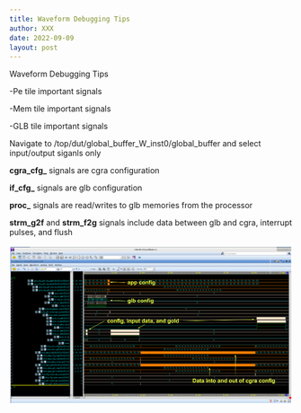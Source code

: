 ```yaml
---
title: Waveform Debugging Tips
author: XXX
date: 2022-09-09
layout: post
---
```


Waveform Debugging Tips

-Pe tile important signals

-Mem tile important signals

-GLB tile important signals

Navigate to /top/dut/global_buffer_W_inst0/global_buffer and select input/output siganls only

**cgra_cfg_** signals are cgra configuration

**if_cfg_** signals are glb configuration 

**proc_** signals are read/writes to glb memories from the processor

**strm_g2f** and **strm_f2g** signals include data between glb and cgra, interrupt pulses, and flush

![GLB Waveform](/assets/glb_waveform.png)
